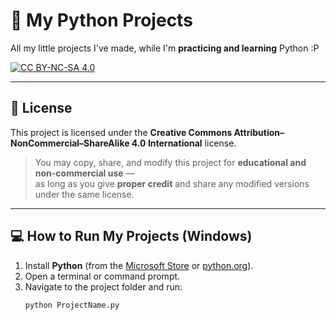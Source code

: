 # 🐍 My Python Projects
All my little projects I've made, while I'm **practicing and learning** Python  :P

[![CC BY-NC-SA 4.0][cc-by-nc-sa-image]][cc-by-nc-sa]

[cc-by-nc-sa]: http://creativecommons.org/licenses/by-nc-sa/4.0/
[cc-by-nc-sa-image]: https://licensebuttons.net/l/by-nc-sa/4.0/88x31.png

---

## 🧠 License
This project is licensed under the **Creative Commons Attribution–NonCommercial–ShareAlike 4.0 International** license.

> You may copy, share, and modify this project for **educational and non-commercial use** —  
> as long as you give **proper credit** and share any modified versions under the same license.

---

## 💻 How to Run My Projects (Windows)
1. Install **Python** (from the [Microsoft Store](https://apps.microsoft.com/detail/9pjpw5ldxlz5) or [python.org](https://www.python.org/downloads/)).  
2. Open a terminal or command prompt.  
3. Navigate to the project folder and run:
   ```bash
   python ProjectName.py
